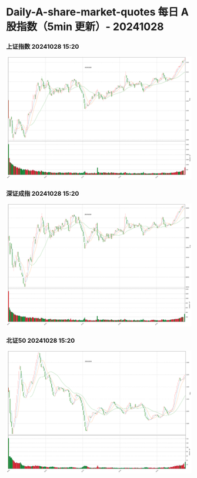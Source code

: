 
# Daily-A-share-market-quotes 每日 A 股指数（5min 更新）- 20241028

### 上证指数 20241028 15:20
![](./fig/2024/10/20241028-sh000001.png)

### 深证成指 20241028 15:20
![](./fig/2024/10/20241028-sz399001.png)

### 北证50 20241028 15:20
![](./fig/2024/10/20241028-bj899050.png)
